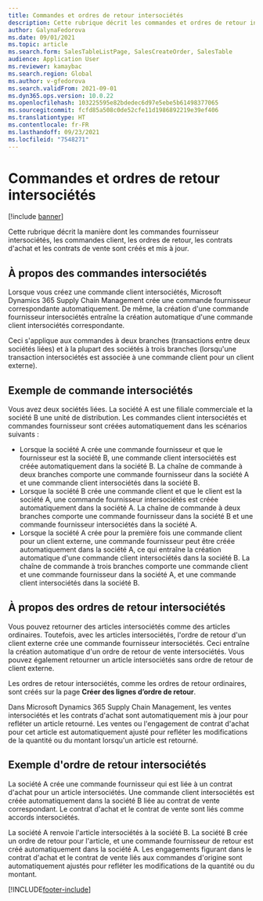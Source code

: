 ```yaml
---
title: Commandes et ordres de retour intersociétés
description: Cette rubrique décrit les commandes et ordres de retour intersociétés
author: GalynaFedorova
ms.date: 09/01/2021
ms.topic: article
ms.search.form: SalesTableListPage, SalesCreateOrder, SalesTable
audience: Application User
ms.reviewer: kamaybac
ms.search.region: Global
ms.author: v-gfedorova
ms.search.validFrom: 2021-09-01
ms.dyn365.ops.version: 10.0.22
ms.openlocfilehash: 103225595e82bdedec6d97e5ebe5b61498377065
ms.sourcegitcommit: fcfd85a508c0de52cfe11d1986892219e39ef406
ms.translationtype: HT
ms.contentlocale: fr-FR
ms.lasthandoff: 09/23/2021
ms.locfileid: "7548271"
---
```

# <a name="intercompany-orders-and-return-orders"></a>Commandes et ordres de retour intersociétés

[!include [banner](../../includes/banner.md)]

Cette rubrique décrit la manière dont les commandes fournisseur intersociétés, les commandes client, les ordres de retour, les contrats d'achat et les contrats de vente sont créés et mis à jour.

## <a name="about-intercompany-orders"></a>À propos des commandes intersociétés

Lorsque vous créez une commande client intersociétés, Microsoft Dynamics 365 Supply Chain Management crée une commande fournisseur correspondante automatiquement. De même, la création d'une commande fournisseur intersociétés entraîne la création automatique d'une commande client intersociétés correspondante.

Ceci s'applique aux commandes à deux branches (transactions entre deux sociétés liées) et à la plupart des sociétés à trois branches (lorsqu'une transaction intersociétés est associée à une commande client pour un client externe).

## <a name="intercompany-order-example"></a>Exemple de commande intersociétés

Vous avez deux sociétés liées. La société A est une filiale commerciale et la société B une unité de distribution. Les commandes client intersociétés et commandes fournisseur sont créées automatiquement dans les scénarios suivants :

- Lorsque la société A crée une commande fournisseur et que le fournisseur est la société B, une commande client intersociétés est créée automatiquement dans la société B. La chaîne de commande à deux branches comporte une commande fournisseur dans la société A et une commande client intersociétés dans la société B.
- Lorsque la société B crée une commande client et que le client est la société A, une commande fournisseur intersociétés est créée automatiquement dans la société A. La chaîne de commande à deux branches comporte une commande fournisseur dans la société B et une commande fournisseur intersociétés dans la société A.
- Lorsque la société A crée pour la première fois une commande client pour un client externe, une commande fournisseur peut être créée automatiquement dans la société A, ce qui entraîne la création automatique d'une commande client intersociétés dans la société B. La chaîne de commande à trois branches comporte une commande client et une commande fournisseur dans la société A, et une commande client intersociétés dans la société B.

## <a name="about-intercompany-return-orders"></a>À propos des ordres de retour intersociétés

Vous pouvez retourner des articles intersociétés comme des articles ordinaires. Toutefois, avec les articles intersociétés, l'ordre de retour d'un client externe crée une commande fournisseur intersociétés. Ceci entraîne la création automatique d'un ordre de retour de vente intersociétés. Vous pouvez également retourner un article intersociétés sans ordre de retour de client externe.

Les ordres de retour intersociétés, comme les ordres de retour ordinaires, sont créés sur la page **Créer des lignes d’ordre de retour**.

Dans Microsoft Dynamics 365 Supply Chain Management, les ventes intersociétés et les contrats d'achat sont automatiquement mis à jour pour refléter un article retourné. Les ventes ou l'engagement de contrat d'achat pour cet article est automatiquement ajusté pour refléter les modifications de la quantité ou du montant lorsqu'un article est retourné.

## <a name="intercompany-return-order-example"></a>Exemple d'ordre de retour intersociétés

La société A crée une commande fournisseur qui est liée à un contrat d'achat pour un article intersociétés. Une commande client intersociétés est créée automatiquement dans la société B liée au contrat de vente correspondant. Le contrat d'achat et le contrat de vente sont liés comme accords intersociétés.

La société A renvoie l'article intersociétés à la société B. La société B crée un ordre de retour pour l'article, et une commande fournisseur de retour est créé automatiquement dans la société A. Les engagements figurant dans le contrat d'achat et le contrat de vente liés aux commandes d'origine sont automatiquement ajustés pour refléter les modifications de la quantité ou du montant.

[!INCLUDE[footer-include](../../includes/footer-banner.md)]
